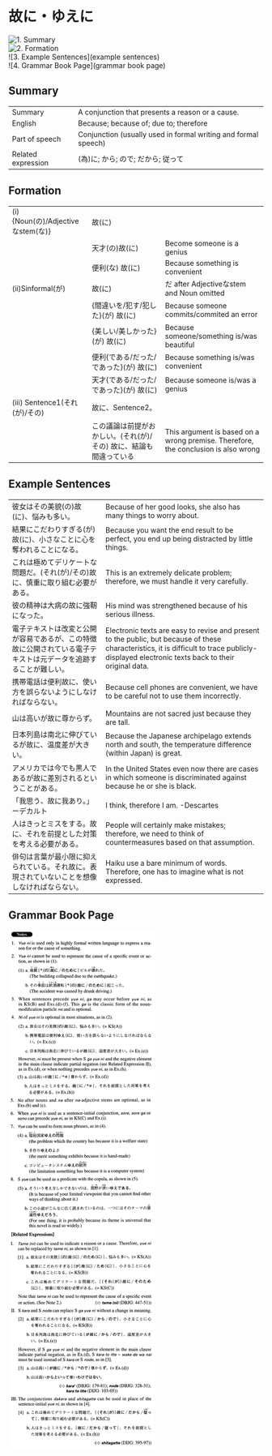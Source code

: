 # 故に・ゆえに

![1. Summary](summary)<br>
![2. Formation](formation)<br>
![3. Example Sentences](example sentences)<br>
![4. Grammar Book Page](grammar book page)<br>


## Summary

<table><tr>   <td>Summary</td>   <td>A conjunction that presents a reason or a cause.</td></tr><tr>   <td>English</td>   <td>Because; because of; due to; therefore</td></tr><tr>   <td>Part of speech</td>   <td>Conjunction (usually used in formal writing and formal speech)</td></tr><tr>   <td>Related expression</td>   <td>(為)に; から; ので; だから; 従って</td></tr></table>

## Formation

<table class="table"><tbody><tr class="tr head"><td class="td"><span class="numbers">(i)</span> <span class="bold">{Noun(の)/Adjectiveなstem(な)}</span></td><td class="td"><span class="concept">故</span><span>(</span><span class="concept">に</span><span>)</span> </td><td class="td"></td></tr><tr class="tr"><td class="td"></td><td class="td"><span>天才(の)<span class="concept">故</span><span>(</span><span class="concept">に</span><span>)</span> </span></td><td class="td"><span>Become someone is a genius</span></td></tr><tr class="tr"><td class="td"></td><td class="td"><span>便利(な)</span> <span class="concept">故</span><span>(</span><span class="concept">に</span><span>)</span> </td><td class="td"><span>Because something is convenient</span></td></tr><tr class="tr head"><td class="td">(ii)<span class="bold">Sinformal(が)</span> </td><td class="td"><span class="concept">故</span><span>(</span><span class="concept">に</span><span>)</span> </td><td class="td"><span>だ after Adjectiveなstem and Noun omitted</span></td></tr><tr class="tr"><td class="td"></td><td class="td"><span>{間違いを/犯す/犯した}(が)</span> <span class="concept">故</span><span>(</span><span class="concept">に</span><span>)</span> </td><td class="td"><span>Because someone commits/commited an error</span></td></tr><tr class="tr"><td class="td"></td><td class="td"><span>{美しい/美しかった}(が)</span> <span class="concept">故</span><span>(</span><span class="concept">に</span><span>)</span> </td><td class="td"><span>Because someone/something is/was beautiful</span></td></tr><tr class="tr"><td class="td"></td><td class="td"><span>便利{である/だった/であった}(が)</span> <span class="concept">故</span><span>(</span><span class="concept">に</span><span>)</span> </td><td class="td"><span>Because something is/was convenient</span></td></tr><tr class="tr"><td class="td"></td><td class="td"><span>天才{である/だった/であった}(が)</span> <span class="concept">故</span><span>(</span><span class="concept">に</span><span>)</span> </td><td class="td"><span>Because someone is/was a genius</span></td></tr><tr class="tr head"><td class="td"><span class="numbers">(iii)</span> <span class="bold">Sentence1(それ(が)/その)</span> </td><td class="td"><span class="concept">故に</span><span>、Sentence2。</span></td><td class="td"></td></tr><tr class="tr"><td class="td"></td><td class="td"><span>この議論は前提がおかしい。(それ(が)/その)</span> <span class="concept">故に</span><span>、結論も間違っている</span></td><td class="td"><span>This argument is based on a wrong premise. Therefore, the conclusion is also wrong</span></td></tr></tbody></table>

## Example Sentences

<table><tr>   <td>彼女はその美貌(の)故(に)、悩みも多い。</td>   <td>Because of her good looks, she also has many things to worry about.</td></tr><tr>   <td>結果にこだわりすぎる(が)故(に)、小さなことに心を奪われることになる。</td>   <td>Because you want the end result to be perfect, you end up being distracted by little things.</td></tr><tr>   <td>これは極めてデリケートな問題だ。(それ(が)/その)故に、慎重に取り組む必要がある。</td>   <td>This is an extremely delicate problem; therefore, we must handle it very carefully.</td></tr><tr>   <td>彼の精神は大病の故に強靭になった。</td>   <td>His mind was strengthened because of his serious illness.</td></tr><tr>   <td>電子テキストは改変と公開が容易であるが、この特徴故に公開されている電子テキストは元データを追跡することが難しい。</td>   <td>Electronic texts are easy to revise and present to the public, but because of these characteristics, it is difﬁcult to trace publicly-displayed electronic texts back to their original data.</td></tr><tr>   <td>携帯電話は便利故に、使い方を誤らないようにしなければならない。</td>   <td>Because cell phones are convenient, we have to be careful not to use them incorrectly.</td></tr><tr>   <td>山は高いが故に尊からず。</td>   <td>Mountains are not sacred just because they are tall.</td></tr><tr>   <td>日本列島は南北に伸びているが故に、温度差が大きい。</td>   <td>Because the Japanese archipelago extends north and south, the temperature difference (within Japan) is great.</td></tr><tr>   <td>アメリカでは今でも黒人であるが故に差別されるということがある。</td>   <td>In the United States even now there are cases in which someone is discriminated against because he or she is black.</td></tr><tr>   <td>「我思う、故に我あり。」ーデカルト</td>   <td>I think, therefore I am. -Descartes</td></tr><tr>   <td>人はきっとミスをする。故に、それを前提とした対策を考える必要がある。</td>   <td>People will certainly make mistakes; therefore, we need to think of countermeasures based on that assumption.</td></tr><tr>   <td>俳句は言葉が最小限に抑えられている。それ故に。表現されていないことを想像しなければならない。</td>   <td>Haiku use a bare minimum of words. Therefore, one has to imagine what is not expressed.</td></tr></table>

## Grammar Book Page

![](../img/Advanced故に.png)

